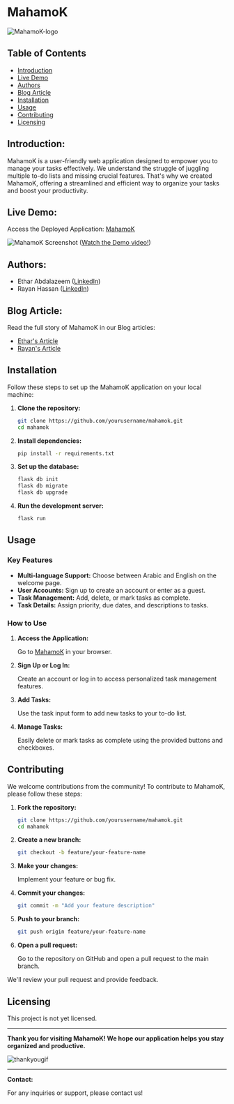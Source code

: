 # MahamoK

![MahamoK-logo](https://github.com/etharabdelazeem/MahamoK/assets/46841582/3a21ca3e-2d36-438f-b4e8-cb0e921de0fe)

## Table of Contents

- [Introduction](#introduction)
- [Live Demo](#live-demo)
- [Authors](#authors)
- [Blog Article](#blog-article)
- [Installation](#installation)
- [Usage](#usage)
- [Contributing](#contributing)
- [Licensing](#licensing)

## Introduction:

MahamoK is a user-friendly web application designed to empower you to manage your tasks effectively. We understand the struggle of juggling multiple to-do lists and missing crucial features. That's why we created MahamoK, offering a streamlined and efficient way to organize your tasks and boost your productivity.

## Live Demo:

Access the Deployed Application: [MahamoK](http://3.94.185.63/)

![MahamoK Screenshot](https://github.com/etharabdelazeem/MahamoK/assets/46841582/85e6174e-9611-4478-86ff-d3cbc4685500)
([Watch the Demo video!](https://youtu.be/v6tgjsvaE3w?si=SKajz9ApJs6krTok))

## Authors:

- Ethar Abdalazeem ([LinkedIn](https://www.linkedin.com/in/etharabdelazeem))
- Rayan Hassan ([LinkedIn](https://www.linkedin.com/in/rayan-khogali-aa485921b/))

## Blog Article:

Read the full story of MahamoK in our Blog articles:
- [Ethar's Article](https://www.linkedin.com/pulse/mahamok-simple-to-do-list-app-ethar-abdelazeem-fyihe)
- [Rayan's Article](put_your_link_here)

## Installation

Follow these steps to set up the MahamoK application on your local machine:

1. **Clone the repository:**

    ```sh
    git clone https://github.com/yourusername/mahamok.git
    cd mahamok
    ```

2. **Install dependencies:**

    ```sh
    pip install -r requirements.txt
    ```

3. **Set up the database:**

    ```sh
    flask db init
    flask db migrate
    flask db upgrade
    ```

4. **Run the development server:**

    ```sh
    flask run
    ```

## Usage

### Key Features

- **Multi-language Support:** Choose between Arabic and English on the welcome page.
- **User Accounts:** Sign up to create an account or enter as a guest.
- **Task Management:** Add, delete, or mark tasks as complete.
- **Task Details:** Assign priority, due dates, and descriptions to tasks.

### How to Use

1. **Access the Application:**

    Go to [MahamoK](http://3.94.185.63/) in your browser.

2. **Sign Up or Log In:**

    Create an account or log in to access personalized task management features.

3. **Add Tasks:**

    Use the task input form to add new tasks to your to-do list.

4. **Manage Tasks:**

    Easily delete or mark tasks as complete using the provided buttons and checkboxes.

## Contributing

We welcome contributions from the community! To contribute to MahamoK, please follow these steps:

1. **Fork the repository:**

    ```sh
    git clone https://github.com/yourusername/mahamok.git
    cd mahamok
    ```

2. **Create a new branch:**

    ```sh
    git checkout -b feature/your-feature-name
    ```

3. **Make your changes:**

    Implement your feature or bug fix.

4. **Commit your changes:**

    ```sh
    git commit -m "Add your feature description"
    ```

5. **Push to your branch:**

    ```sh
    git push origin feature/your-feature-name
    ```

6. **Open a pull request:**

    Go to the repository on GitHub and open a pull request to the main branch.

We'll review your pull request and provide feedback.

## Licensing

This project is not yet licensed.

---

**Thank you for visiting MahamoK! We hope our application helps you stay organized and productive.**

![thankyougif](https://github.com/etharabdelazeem/MahamoK/assets/46841582/a96ded49-54ea-4714-87d8-6c46902b7a74)

---

**Contact:**

For any inquiries or support, please contact us!

